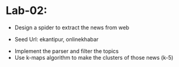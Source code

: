 # Lab-02:
* Design a spider to extract the news from web
- Seed Url: ekantipur, onlinekhabar
* Implement the parser and filter the topics
* Use k-maps algorithm to make the clusters of those news (k-5)

